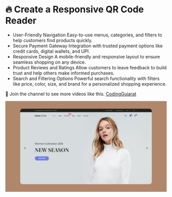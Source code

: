 # 🔥 Create a Responsive QR Code Reader

- User-Friendly Navigation
Easy-to-use menus, categories, and filters to help customers find products quickly.
- Secure Payment Gateway
Integration with trusted payment options like credit cards, digital wallets, and UPI.
- Responsive Design
A mobile-friendly and responsive layout to ensure seamless shopping on any device.
- Product Reviews and Ratings
Allow customers to leave feedback to build trust and help others make informed purchases.
- Search and Filtering Options
Powerful search functionality with filters like price, color, size, and brand for a personalized shopping experience.



💙 Join the channel to see more videos like this. [CodingGujarat](https://www.youtube.com/@CodingGujarat)

![preview img](/preview.png)

